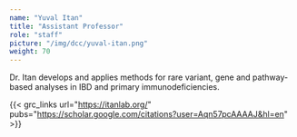 ```yaml
---
name: "Yuval Itan"
title: "Assistant Professor"
role: "staff"
picture: "/img/dcc/yuval-itan.png"
weight: 70
---
```


Dr. Itan develops and applies methods for rare variant, gene and pathway-based analyses in IBD and primary immunodeficiencies.

{{< grc_links url="https://itanlab.org/" pubs="https://scholar.google.com/citations?user=Aqn57pcAAAAJ&hl=en" >}}
